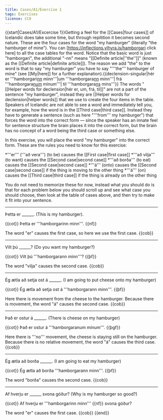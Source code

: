 ```yaml
---
title: Cases/A1/Exercise 1
tags: Exercises
license: CC0
---
```


<level a1/>

{{start|Cases/A1/Excercise 1}}Getting a feel for the [[Cases|four cases]] of Icelandic does take some time, but through repitition it becomes second nature. These are the four cases for the word "my hamburger" (literally "the hamburger of mine"). You can [https://inflections.ylhyra.is/hamborgari click here] to all the case tables for the word. Notice that the basic word is just "hamborgari", the additional "-nn" means "[[Definite article|''the'']]" (known as the [[Definite article|definite article]]). The reason we add "the" to the word is that to say "my hamburger" you have to say "'''the''' hamburger of mine" (see [[My|here]] for a further explanation).{{declension-singular|hér er '''hamborgari<u>nn</u> minn'''|um '''hamborgara<u>nn</u> minn'''|  frá '''hamborgara<u>num</u> mínum'''| til '''hamborgara<u>ns</u> míns'''}}
The words "[[Helper words for declension|hér er, um, frá, til]]" are not a part of the sentence "my hamburger", instead they are [[Helper words for declension|helper words]] that we use to create the four items in the table. Speakers of Icelandic are not able to see a word and immediately tell you, for example, how the word is in the [[Third case|third case]]. Instead they have to generate a sentence (such as here "'''from''' my hamburger") that forces the word into the correct form — since the speaker has an innate feel for sentence structure the brain places it into the correct form, but the brain has no concept of a word being the third case or something else.

In this exercise, you will place the word "my hamburger" into the correct form. These are the rules you need to know for this exercise:

*'''er''' ('''að vera''') (to be) causes the [[First case|first case]]
*'''að vilja''' (to want) causes the [[Second case|second case]]
*'''að borða''' (to eat) causes the [[Second case|second case]]
*'''á''' (onto) causes the [[Second case|second case]] if the thing is moving to the other thing
*'''á''' (on) causes the [[Third case|third case]] if the thing is already on the other thing

You do not need to memorize these for now, instead what you should do is that for each problem below you should scroll up and see what case you should choose, then look at the table of cases above, and then try to make it fit into your sentence. 
***

Þetta er ______. (This is my hamburger).

{{cot}}
Þetta er '''hamborgarinn minn'''. {{nf}}

The word "er" causes the first case, so here we use the first case.
{{cob}}
***

Vilt þú ______? (Do you want my hamburger?)

{{cot}}
Vilt þú '''hamborgarann minn'''? {{þf}}

The word "vilja" causes the second case.
{{cob}}
***

Ég ætla að setja ost á ______. (I am going to put cheese onto my hamburger)

{{cot}}
Ég ætla að setja ost á '''hamborgarann minn'''. {{þf}}

Here there is movement from the cheese to the hamburger. Because there is movement, the word "á" causes the second case.
{{cob}}
***

Það er ostur á ______. (There is cheese on my hamburger)

{{cot}}
Það er ostur á '''hamborgaranum mínum'''. {{þgf}}

Here there is '''no''' movement, the cheese is staying still on the hamburger. Because there is no relative movement, the word "á" causes the third case.
{{cob}}
***

Ég ætla að borða ______. (I am going to eat my hamburger)

{{cot}}
Ég ætla að borða '''hamborgarann minn'''. {{þf}}

The word "borða" causes the second case.
{{cob}}
***

Af hverju er ______ svona góður? (Why is my hamburger so good?)

{{cot}}
Af hverju er '''hamborgarinn minn''' {{nf}} svona góður? 

The word "er" causes the first case.
{{cob}}
{{end}}

